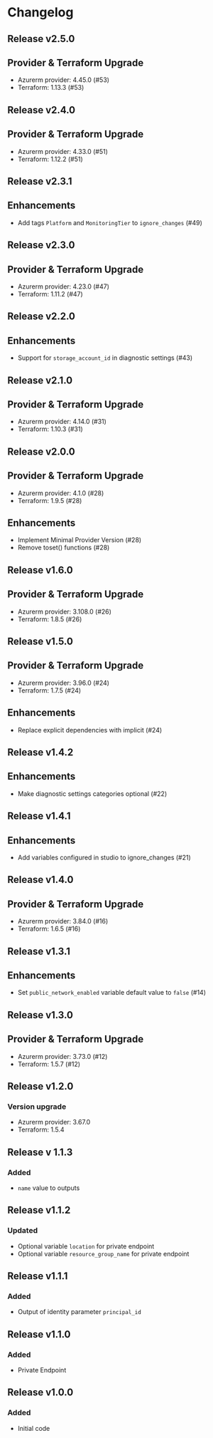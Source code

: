 # Changelog

## Release v2.5.0

## Provider & Terraform Upgrade
- Azurerm provider: 4.45.0 (#53)
- Terraform: 1.13.3 (#53)
   
## Release v2.4.0

## Provider & Terraform Upgrade
- Azurerm provider: 4.33.0 (#51)
- Terraform: 1.12.2 (#51)
   
## Release v2.3.1

## Enhancements

- Add tags `Platform` and `MonitoringTier` to `ignore_changes` (#49)


   
## Release v2.3.0

## Provider & Terraform Upgrade
- Azurerm provider: 4.23.0 (#47)
- Terraform: 1.11.2 (#47)
   
## Release v2.2.0

## Enhancements

- Support for `storage_account_id` in diagnostic settings (#43)


   
## Release v2.1.0

## Provider & Terraform Upgrade
- Azurerm provider: 4.14.0 (#31)
- Terraform: 1.10.3 (#31)
   
## Release v2.0.0

## Provider & Terraform Upgrade
- Azurerm provider: 4.1.0 (#28)
- Terraform: 1.9.5 (#28)
## Enhancements
- Implement Minimal Provider Version (#28)
- Remove toset() functions (#28)
   
## Release v1.6.0

## Provider & Terraform Upgrade
- Azurerm provider: 3.108.0 (#26)
- Terraform: 1.8.5 (#26)
   
## Release v1.5.0

## Provider & Terraform Upgrade

- Azurerm provider: 3.96.0 (#24)
- Terraform: 1.7.5 (#24)

## Enhancements

- Replace explicit dependencies with implicit (#24)
   
## Release v1.4.2

## Enhancements

- Make diagnostic settings categories optional (#22)


   
## Release v1.4.1

## Enhancements
- Add variables configured in studio to ignore_changes (#21)


   
## Release v1.4.0

## Provider & Terraform Upgrade
- Azurerm provider: 3.84.0 (#16)
- Terraform: 1.6.5 (#16)
   
## Release v1.3.1

## Enhancements

- Set `public_network_enabled` variable default value to `false` (#14)


   
## Release v1.3.0

## Provider & Terraform Upgrade
- Azurerm provider: 3.73.0 (#12)
- Terraform: 1.5.7 (#12)
   
## Release v1.2.0

### Version upgrade
- Azurerm provider: 3.67.0
- Terraform: 1.5.4
   
## Release v 1.1.3

### Added
- `name` value to outputs
   
## Release v1.1.2

### Updated
- Optional variable `location` for private endpoint
- Optional variable  `resource_group_name` for private endpoint
   
## Release v1.1.1

### Added
- Output of identity parameter `principal_id` 
   
## Release v1.1.0

### Added

- Private Endpoint
   
## Release v1.0.0

### Added

- Initial code
   